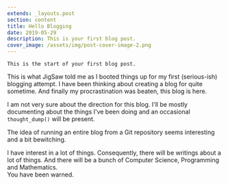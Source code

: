 ```yaml
---
extends: _layouts.post
section: content
title: Hello Blogging
date: 2019-05-29
description: This is your first blog post.
cover_image: /assets/img/post-cover-image-2.png
---
```


`This is the start of your first blog post.`  

This is what JigSaw told me as I booted things up for my first (serious-ish) blogging attempt.
I have been thinking about creating a blog for quite sometime. And finally my procrastination was beaten, this blog is here.  
  
I am not very sure about the direction for this blog. I'll be mostly documenting about the things I've been doing and an occasional `thought_dump()` will be present.  

The idea of running an entire blog from a Git repository seems interesting and a bit bewitching.  

I have interest in a lot of things. Consequently, there will be writings about a lot of things. And there will be a bunch of Computer Science, Programming and Mathematics.  
You have been warned.

